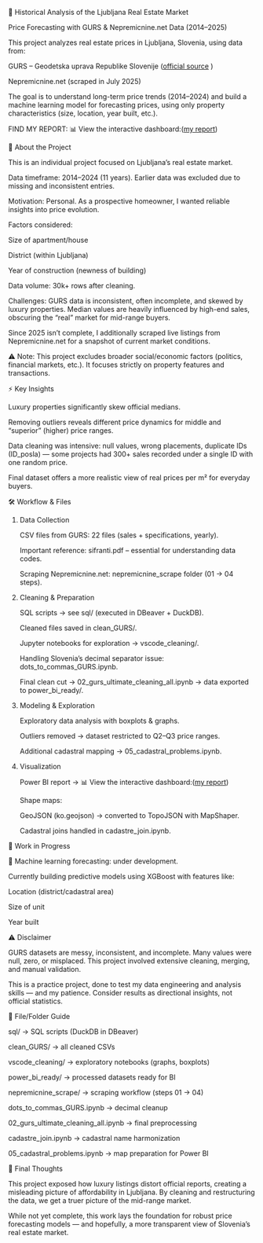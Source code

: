 🏡 Historical Analysis of the Ljubljana Real Estate Market

   Price Forecasting with GURS & Nepremicnine.net Data (2014–2025)
   
   This project analyzes real estate prices in Ljubljana, Slovenia, using data from:
   
   GURS – Geodetska uprava Republike Slovenije ([official source](https://www.e-prostor.gov.si/)
   )
   
   Nepremicnine.net (scraped in July 2025)
   
   The goal is to understand long-term price trends (2014–2024) and build a machine learning model for forecasting prices, using only property characteristics (size, location, year built, etc.).

   FIND MY REPORT: 📊 View the interactive dashboard:([my report](https://app.powerbi.com/view?r=eyJrIjoiYWMyODk2ZTgtOGIzNy00OTE2LWE2NmQtZTVjMDEyYWQwMjBjIiwidCI6IjAwNjNhZmMzLWU2OGUtNDFjOC05M2QzLTBkMjNkOWI5NTk1NiIsImMiOjl9&pageName=c12c629000018899d949&pageName=c12c629000018899d949))

📖 About the Project

   This is an individual project focused on Ljubljana’s real estate market.
   
   Data timeframe: 2014–2024 (11 years). Earlier data was excluded due to missing and inconsistent entries.
   
   Motivation: Personal. As a prospective homeowner, I wanted reliable insights into price evolution.
   
   Factors considered:
   
   Size of apartment/house
   
   District (within Ljubljana)
   
   Year of construction (newness of building)
   
   Data volume: 30k+ rows after cleaning.
   
   Challenges: GURS data is inconsistent, often incomplete, and skewed by luxury properties. Median values are heavily influenced by high-end sales, obscuring the “real” market for mid-range buyers.
   
   Since 2025 isn’t complete, I additionally scraped live listings from Nepremicnine.net for a snapshot of current market conditions.
   
   ⚠️ Note: This project excludes broader social/economic factors (politics, financial markets, etc.). It focuses strictly on property features and transactions.

⚡ Key Insights

   Luxury properties significantly skew official medians.
   
   Removing outliers reveals different price dynamics for middle and “superior” (higher) price ranges.
   
   Data cleaning was intensive: null values, wrong placements, duplicate IDs (ID_posla) — some projects had 300+ sales recorded under a single ID with one random price.
   
   Final dataset offers a more realistic view of real prices per m² for everyday buyers.

🛠️ Workflow & Files
   1. Data Collection
   
      CSV files from GURS: 22 files (sales + specifications, yearly).
      
      Important reference: sifranti.pdf – essential for understanding data codes.
      
      Scraping Nepremicnine.net: nepremicnine_scrape folder (01 → 04 steps).
   
   2. Cleaning & Preparation
   
      SQL scripts → see sql/ (executed in DBeaver + DuckDB).
      
      Cleaned files saved in clean_GURS/.
      
      Jupyter notebooks for exploration → vscode_cleaning/.
      
      Handling Slovenia’s decimal separator issue: dots_to_commas_GURS.ipynb.
      
      Final clean cut → 02_gurs_ultimate_cleaning_all.ipynb → data exported to power_bi_ready/.
   
   3. Modeling & Exploration
   
      Exploratory data analysis with boxplots & graphs.
      
      Outliers removed → dataset restricted to Q2–Q3 price ranges.
      
      Additional cadastral mapping → 05_cadastral_problems.ipynb.
   
   4. Visualization
     
      Power BI report → 📊 View the interactive dashboard:([my report](https://app.powerbi.com/view?r=eyJrIjoiYWMyODk2ZTgtOGIzNy00OTE2LWE2NmQtZTVjMDEyYWQwMjBjIiwidCI6IjAwNjNhZmMzLWU2OGUtNDFjOC05M2QzLTBkMjNkOWI5NTk1NiIsImMiOjl9&pageName=c12c629000018899d949&pageName=c12c629000018899d949))
      
      Shape maps:
      
      GeoJSON (ko.geojson) → converted to TopoJSON with MapShaper.
      
      Cadastral joins handled in cadastre_join.ipynb.

🚧 Work in Progress

   🔮 Machine learning forecasting: under development.
   
   Currently building predictive models using XGBoost with features like:
   
   Location (district/cadastral area)
   
   Size of unit
   
   Year built

⚠️ Disclaimer

   GURS datasets are messy, inconsistent, and incomplete. Many values were null, zero, or misplaced. This project involved extensive cleaning, merging, and manual validation.
   
   This is a practice project, done to test my data engineering and analysis skills — and my patience.
   Consider results as directional insights, not official statistics.

📂 File/Folder Guide

   sql/ → SQL scripts (DuckDB in DBeaver)
   
   clean_GURS/ → all cleaned CSVs
   
   vscode_cleaning/ → exploratory notebooks (graphs, boxplots)
   
   power_bi_ready/ → processed datasets ready for BI
   
   nepremicnine_scrape/ → scraping workflow (steps 01 → 04)
   
   dots_to_commas_GURS.ipynb → decimal cleanup
   
   02_gurs_ultimate_cleaning_all.ipynb → final preprocessing
   
   cadastre_join.ipynb → cadastral name harmonization
   
   05_cadastral_problems.ipynb → map preparation for Power BI

🎯 Final Thoughts

   This project exposed how luxury listings distort official reports, creating a misleading picture of affordability in Ljubljana. By cleaning and restructuring the data, we get a truer picture of the mid-range market.
   
   While not yet complete, this work lays the foundation for robust price forecasting models — and hopefully, a more transparent view of Slovenia’s real estate market.








    
